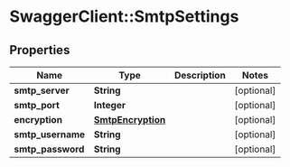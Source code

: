 # SwaggerClient::SmtpSettings

## Properties
Name | Type | Description | Notes
------------ | ------------- | ------------- | -------------
**smtp_server** | **String** |  | [optional] 
**smtp_port** | **Integer** |  | [optional] 
**encryption** | [**SmtpEncryption**](SmtpEncryption.md) |  | [optional] 
**smtp_username** | **String** |  | [optional] 
**smtp_password** | **String** |  | [optional] 

